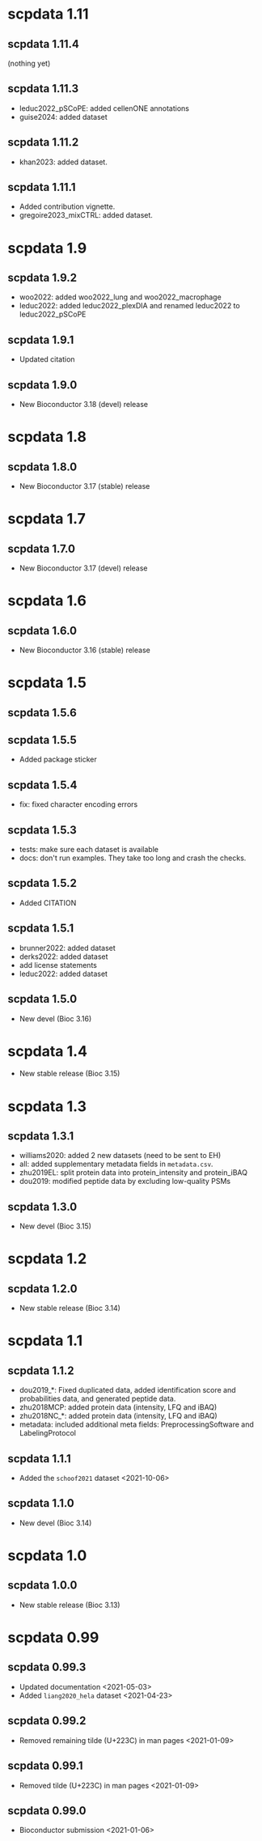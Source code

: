 # scpdata 1.11

## scpdata 1.11.4

(nothing yet)

## scpdata 1.11.3

- leduc2022_pSCoPE: added cellenONE annotations
- guise2024: added dataset

## scpdata 1.11.2

- khan2023: added dataset.

## scpdata 1.11.1

- Added contribution vignette.
- gregoire2023_mixCTRL: added dataset.

# scpdata 1.9

## scpdata 1.9.2

- woo2022: added woo2022_lung and woo2022_macrophage
- leduc2022: added leduc2022_plexDIA and renamed leduc2022 to
  leduc2022_pSCoPE

## scpdata 1.9.1

- Updated citation

## scpdata 1.9.0

- New Bioconductor 3.18 (devel) release

# scpdata 1.8

## scpdata 1.8.0

- New Bioconductor 3.17 (stable) release

# scpdata 1.7

## scpdata 1.7.0

- New Bioconductor 3.17 (devel) release

# scpdata 1.6

## scpdata 1.6.0

- New Bioconductor 3.16 (stable) release

# scpdata 1.5

## scpdata 1.5.6

## scpdata 1.5.5

- Added package sticker

## scpdata 1.5.4

- fix: fixed character encoding errors

## scpdata 1.5.3

- tests: make sure each dataset is available
- docs: don't run examples. They take too long and crash the checks.

## scpdata 1.5.2

- Added CITATION

## scpdata 1.5.1

- brunner2022: added dataset
- derks2022: added dataset
- add license statements
- leduc2022: added dataset

## scpdata 1.5.0

- New devel (Bioc 3.16)

# scpdata 1.4

- New stable release (Bioc 3.15)

# scpdata 1.3

## scpdata 1.3.1

- williams2020: added 2 new datasets (need to be sent to EH)
- all: added supplementary metadata fields in `metadata.csv`.
- zhu2019EL: split protein data into protein_intensity and protein_iBAQ
- dou2019: modified peptide data by excluding low-quality PSMs

## scpdata 1.3.0

- New devel (Bioc 3.15)

# scpdata 1.2

## scpdata 1.2.0

- New stable release (Bioc 3.14)

# scpdata 1.1

## scpdata 1.1.2

- dou2019_*: Fixed duplicated data, added identification score and
  probabilities data, and generated peptide data.
- zhu2018MCP: added protein data (intensity, LFQ and iBAQ)
- zhu2018NC_*: added protein data (intensity, LFQ and iBAQ)
- metadata: included additional meta fields: PreprocessingSoftware and
  LabelingProtocol

## scpdata 1.1.1

- Added the `schoof2021` dataset <2021-10-06>

## scpdata 1.1.0

- New devel (Bioc 3.14)

# scpdata 1.0

## scpdata 1.0.0

- New stable release (Bioc 3.13)

# scpdata 0.99

## scpdata 0.99.3

- Updated documentation <2021-05-03>
- Added `liang2020_hela` dataset <2021-04-23>

## scpdata 0.99.2

- Removed remaining tilde (U+223C) in man pages <2021-01-09>

## scpdata 0.99.1

- Removed tilde (U+223C) in man pages
  <2021-01-09>

## scpdata 0.99.0

- Bioconductor submission
  <2021-01-06>
